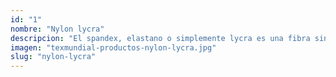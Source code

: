 ```yaml
---
id: "1"
nombre: "Nylon lycra"
descripcion: "El spandex, elastano o simplemente lycra es una fibra sintética que sumamente elástica, es duradera, se seca rápidamente y es resistente al sudor. Por estas características es ideal para confeccionar cualquier prenda deportiva. Contamos con una gran variedad de telas con spandex con diferentes diseños."
imagen: "texmundial-productos-nylon-lycra.jpg"
slug: "nylon-lycra"
---
```

